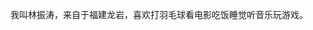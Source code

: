 我叫林振涛，来自于福建龙岩，喜欢打羽毛球看电影吃饭睡觉听音乐玩游戏。

<!---
Linshuai111/Linshuai111 is a ✨ special ✨ repository because its `README.md` (this file) appears on your GitHub profile.
You can click the Preview link to take a look at your changes.
--->
